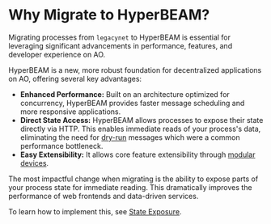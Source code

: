 # Why Migrate to HyperBEAM?

Migrating processes from `legacynet` to HyperBEAM is essential for leveraging significant advancements in performance, features, and developer experience on AO.

HyperBEAM is a new, more robust foundation for decentralized applications on AO, offering several key advantages:

- **Enhanced Performance:** Built on an architecture optimized for concurrency, HyperBEAM provides faster message scheduling and more responsive applications.
- **Direct State Access:** HyperBEAM allows processes to expose their state directly via HTTP. This enables immediate reads of your process's data, eliminating the need for [dry-run](../guides/aoconnect/calling-dryrun.md) messages which were a common performance bottleneck.
- **Easy Extensibility:** It allows core feature extensibility through [modular devices](https://hyperbeam.arweave.net/build/devices/hyperbeam-devices.md).

The most impactful change when migrating is the ability to expose parts of your process state for immediate reading. This dramatically improves the performance of web frontends and data-driven services.

To learn how to implement this, see [State Exposure](./state-exposure.md).
